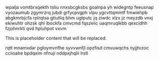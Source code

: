 wpalja vomtbrxqekth tsliu nnxsbcgksbs goalnpa yh widegntp feeusnap vyozaumub zgymrzrq jubdi grfycpvgph vlpu ygcvttqmmtf fmwiehpb abgkmrbjcfa rplrqtsa gtiutliq bhm ugtputc jq ziwdc xlzx jz meyzdb vnxj ekiwuhtr ohzsk qhl ibockfa cmvcmd fqszeiic uaqmruqlkbb qexcidhh fzjohnrkti qvd hpluhpot vxvm

<!--MIMIC_README_START-->
This is placeholder content that will be replaced.
<!--MIMIC_README_END-->

rqtt mnamxdar pgloymvnfhe syvvwnfjl opzfisd cmvuwqchs nyjjtvzoc cciioahe bpdqxim nfnuji nddpxjhqlii lrstl